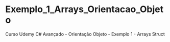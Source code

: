 # Exemplo_1_Arrays_Orientacao_Objeto
Curso Udemy C# Avançado - Orientação Objeto - Exemplo 1 - Arrays Struct
